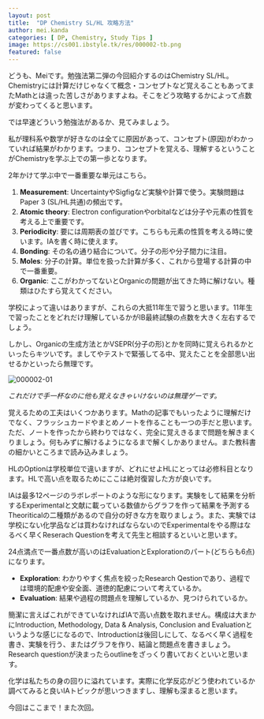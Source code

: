 ```yaml
---
layout: post
title:  "DP Chemistry SL/HL 攻略方法"
author: mei.kanda
categories: [ DP, Chemistry, Study Tips ]
image: https://cs001.ibstyle.tk/res/000002-tb.png
featured: false
---
```


どうも、Meiです。勉強法第二弾の今回紹介するのはChemistry SL/HL。Chemistryには計算だけじゃなくて概念・コンセプトなど覚えることもあってまたMathとは違った苦しさがありますよね。そこをどう攻略するかによって点数が変わってくると思います。

では早速どういう勉強法があるか、見てみましょう。

私が理科系や数学が好きなのは全てに原因があって、コンセプト(原因)がわかっていれば結果がわかります。つまり、コンセプトを覚える、理解するということがChemistryを学ぶ上での第一歩となります。

2年かけて学ぶ中で一番重要な単元はこちら。

1. **Measurement**: UncertaintyやSigfigなど実験や計算で使う。実験問題はPaper 3 (SL/HL共通)の頻出です。
1. **Atomic theory**: Electron configurationやorbitalなどは分子や元素の性質を考える上で重要です。
1. **Periodicity**: 要には周期表の並びです。こちらも元素の性質を考える時に使います。IAを書く時に使えます。
1. **Bonding**: その名の通り結合について。分子の形や分子間力に注目。
1. **Moles**: 分子の計算。単位を扱った計算が多く、これから登場する計算の中で一番重要。
1. **Organic**: ここがわかってないとOrganicの問題が出てきた時に解けない。種類はひたすら覚えてください。

学校によって違いはありますが、これらの大抵11年生で習うと思います。11年生で習ったことをどれだけ理解しているかがIB最終試験の点数を大きく左右するでしょう。

しかし、Organicの生成方法とかVSEPR(分子の形)とかを同時に覚えられるかといったらキツいです。ましてやテストで緊張してる中、覚えたことを全部思い出せるかといったら無理です。

![000002-01](https://cs001.ibstyle.tk/res/000002-01.png)

_これだけで手一杯なのに他も覚えなきゃいけないのは無理ゲーです。_

覚えるための工夫はいくつかあります。Mathの記事でもいったように理解だけでなく、フラッシュカードやまとめノートを作ることも一つの手だと思います。ただ、ノートを作ったから終わりではなく、完全に覚えきるまで問題を解きまくりましょう。何もみずに解けるようになるまで解くしかありません。また教科書の細かいところまで読み込みましょう。

HLのOptionは学校単位で違いますが、どれにせよHLにとっては必修科目となります。HLで高い点を取るためにここは絶対復習した方が良いです。

IAは最多12ページのラボレポートのような形になります。実験をして結果を分析するExperimentalと文献に載っている数値からグラフを作って結果を予測するTheoriticalの二種類があるので自分の好きな方を取りましょう。また、実験では学校にない化学品などは買わなければならないのでExperimentalをやる際はなるべく早くReserach Questionを考えて先生と相談するといいと思います。

24点満点で一番点数が高いのはEvaluationとExplorationのパート(どちらも6点)になります。

* **Exploration**: わかりやすく焦点を絞ったResearch Qestionであり、過程では環境的配慮や安全面、道徳的配慮について考えているか。
* **Evaluation**: 結果や過程の問題点を理解しているか、見つけられているか。

簡潔に言えばこれができていなければIAで高い点数を取れません。構成は大まかにIntroduction, Methodology, Data & Analysis, Conclusion and Evaluationというような感じになるので、Introductionは後回しにして、なるべく早く過程を書き、実験を行う、またはグラフを作り、結論と問題点を書きましょう。Research questionが決まったらoutlineをざっくり書いておくといいと思います。

化学は私たちの身の回りに溢れています。実際に化学反応がどう使われているか調べてみると良いIAトピックが思いつきますし、理解も深まると思います。

今回はここまで！また次回。